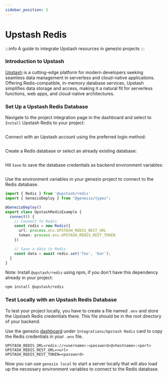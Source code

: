 ```yaml
---
sidebar_position: 3
---
```


# Upstash Redis

:::info
A guide to integrate Upstash resources in genezio projects
:::

### Introduction to Upstash

[Upstash](https://upstash.com/?utm_source=genezio+&utm_medium=documentation&utm_campaign=post) is a cutting-edge platform for modern developers seeking seamless data management in serverless and cloud-native applications. Offering Redis-compatible, in-memory database services, Upstash simplifies data storage and access, making it a natural fit for serverless functions, web apps, and cloud-native architectures.

### Set Up a Upstash Redis Database

Navigate to the project integration page in the dashboard and select to `Install` Upstash Redis to your project:

<!-- ![](</img/image (39) (1).png>) -->
<figure><img src="/img/image (39) (1).png" alt=""/><figcaption></figcaption></figure>

Connect with an Upstash account using the preferred login method:

<!-- ![](</img/image (43) (1).png>) -->
<figure><img src="/img/image (43) (1).png" alt=""/><figcaption></figcaption></figure>

Create a Redis database or select an already existing database:

<!-- ![](</img/image (42) (1).png>) -->
<figure><img src="/img/image (42) (1).png" alt=""/><figcaption></figcaption></figure>

Hit `Save` to save the database credentials as backend environment variables:

<!-- ![](</img/image (44) (1).png>) -->
<figure><img src="/img/image (44) (1).png" alt=""/><figcaption></figcaption></figure>

Use the environment variables in your genezio project to connect to the Redis database.

<!-- {% code title="index.ts" %} -->

```typescript title="index.ts"
import { Redis } from '@upstash/redis'
import { GenezioDeploy } from "@genezio/types";

@GenezioDeploy()
export class UpstashRedisExample {
  connect() {
    // Connect to Redis
    const redis = new Redis({
      url: process.env.UPSTASH_REDIS_REST_URL
      token: process.env.UPSTASH_REDIS_REST_TOKEN
    })

    // Save a data in Redis
    const data = await redis.set('foo', 'bar');
  }
}
```

<!-- {% endcode %} -->

Note: Install `@upstash/redis` using npm, if you don't have this dependency already in your project:

```bash
npm install @upstash/redis
```

### Test Locally with an Upstash Redis Database

To test your project locally, you have to create a file named `.env` and store the Upstash Redis credentials there. This file should be in the root directory of your backend.

Use the genezio [dashboard](https://app.genez.io) under `Integrations/Upstash Redis` card to copy the Redis credentials in your `.env` file.

<!-- {% code title=".env" %} -->

```fallback title=".env"
UPSTASH_REDIS_URL=redis://<username>:<password>@<hostname>:<port>
UPSTASH_REDIS_REST_URL=<url>
UPSTASH_REDIS_REST_TOKEN=<password>
```

<!-- {% endcode %} -->

Now you can use `genezio local` to start a server locally that will also load up the necessary environment variables to connect to the Redis database.
